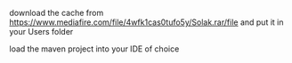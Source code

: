 download the cache from https://www.mediafire.com/file/4wfk1cas0tufo5y/Solak.rar/file and put it in your Users folder 


load the maven project into your IDE of choice
